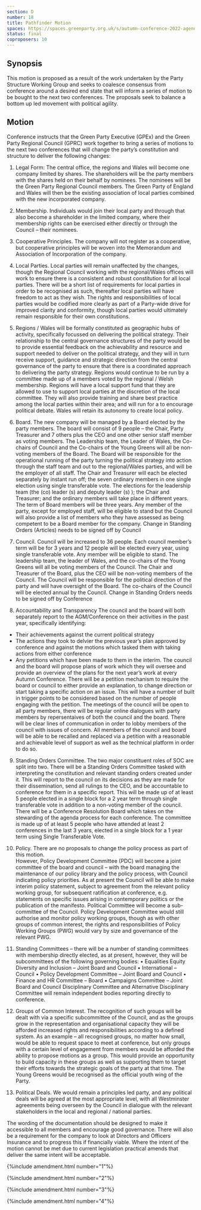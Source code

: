 ```yaml
---
section: D
number: 18
title: Pathfinder Motion
spaces: https://spaces.greenparty.org.uk/s/autumn-conference-2022-agenda-forum/?contentId=101657
status: final
coproposers: 10
---
```

## Synopsis
This motion is proposed as a result of the work undertaken by the Party Structure Working Group and seeks to coalesce consensus from conference around a desired end state that will inform a series of motion to be bought to the next two conferences.  The proposals seek to balance a bottom up led movement with political agility.

## Motion
Conference instructs that the Green Party Executive (GPEx) and the Green Party Regional Council (GPRC) work together to bring a series of motions to the next two conferences that will change the party’s constitution and structure to deliver the following changes:
1.	Legal Form: The central office, the regions and Wales will become one company limited by shares.  The shareholders will be the party members with the shares held on their behalf by nominees.  The nominees will be the Green Party Regional Council members.  The Green Party of England and Wales will then be the existing association of local parties combined with the new incorporated company.

2.	Membership.  Individuals would join their local party and through that also become a shareholder in the limited company, where their membership rights can be exercised either directly or through the Council – their nominees.

3.	Cooperative Principles.  The company will not register as a cooperative, but cooperative principles will be woven into the Memorandum and Association of Incorporation of the company.

4.	Local Parties.  Local parties will remain unaffected by the changes, though the Regional Council working with the regional/Wales offices will work to ensure there is a consistent and robust constitution for all local parties.
There will be a short list of requirements for local parties in order to be recognised as such, thereafter local parties will have freedom to act as they wish.
The rights and responsibilities of local parties would be codified more clearly as part of a Party-wide drive for improved clarity and conformity, though local parties would ultimately remain responsible for their own constitutions.

5.	Regions / Wales will be formally constituted as geographic hubs of activity, specifically focussed on delivering the political strategy. Their relationship to the central governance structures of the party would be to provide essential feedback on the achievability and resource and support needed to deliver on the political strategy, and they will in turn receive support, guidance and strategic direction from the central governance of the party to ensure that there is a coordinated approach to delivering the party strategy.
Regions would continue to be run by a committee made up of a members voted by the regional / Welsh membership.
Regions will have a local support fund that they are allowed to use to support local parties at the discretion of the local committee.  They will also provide training and share best practice among the local parties within their area; and will run for a to encourage political debate.
Wales will retain its autonomy to create local policy.

6.	Board.  The new company will be managed by a Board elected by the party members.  The board will consist of 9 people – the Chair, Party Treasurer and 7 others plus the CEO and one other senior staff member as voting members.
The Leadership team, the Leader of Wales, the Co-chairs of Council and the Co-chairs of the Young Greens will all be non-voting members of the Board.
The Board will be responsible for the operational running of the party turning the political strategy into action through the staff team and out to the regional/Wales parties, and will be the employer of all staff.
The Chair and Treasurer will each be elected separately by instant run off; the seven ordinary members in one single election using single transferable vote.  The elections for the leadership team (the (co) leader (s) and deputy leader (s) ); the Chair and Treasurer; and the ordinary members will take place in different years.
The term of Board members will be three years.
Any member of the party, except for employed staff, will be eligible to stand but the Council will also provide a list of members who they have assessed as being competent to be a Board member for the company.
Change in Standing Orders (Articles) needs to be signed off by Council

7.	Council.  Council will be increased to 36 people.  Each council member’s term will be for 3 years and 12 people will be elected every year, using single transferable vote.  Any member will be eligible to stand.
The leadership team, the leader of Wales, and the co-chairs of the Young Greens will all be voting members of the Council.  The Chair and Treasurer of the Board, plus the CEO will be non-voting members of the Council.
The Council will be responsible for the political direction of the party and will have oversight of the Board.
The co-chairs of the Council will be elected annual by the Council.
Change in Standing Orders needs to be signed off by Conference

8.	Accountability and Transparency
The council and the board will both separately report to the AGM/Conference on their activities in the past year, specifically identifying:
- Their achievements against the current political strategy
- The actions they took to delvier the previous year’s plan approved by conference and against the motions which tasked them with taking actions from either conference
- Any petitions which have been made to them in the interim.
The council and the board will propose plans of work which they will oversee and provide an overview of the plans for the next year’s work at every Autumn Conference.
There will be a petition mechanism to require the board or council to either provide an explanation, to change direction or start taking a specific action on an issue. This will have a number of built in trigger points to be considered based on the number of people engaging with the petition.
The meetings of the council will be open to all party members, there will be regular online dialogues with party members by repersentaives of both the council and the board. There will be clear lines of communication in order to lobby members of the council with issues of concern.
All members of the council and board will be able to be recalled and replaced via a petition with a reasonable and achievable level of support as well as the technical platform in order to do so.

9.	Standing Orders Committee.  The two major constituent roles of SOC are split into two.
There will be a Standing Orders Committee tasked with interpreting the constitution and relevant standing orders created under it. This will report to the council on its decisions as they are made for their dissemination, send all rulings to the CEO, and be accountable to conference for them in a specific report. This will be made up of at least 5 people elected in a single block for a 2 year term through single transferable vote in addition to a non-voting member of the council.
There will be a Conference Resolution Board which takes on the stewarding of the agenda process for each conference. The committee is made up of at least 5 people who have attended at least 2 conferences in the last 3 years, elected in a single block for a 1 year term using Single Transferable Vote.

10.	Policy.  There are no proposals to change the policy process as part of this motion.  
However, Policy Development Committee (PDC) will become a joint committee of the board and council – with the board managing the maintenance of our policy library and the policy process, with Council indicating policy priorities.
As at present the Council will be able to make interim policy statement, subject to agreement from the relevant policy working group, for subsequent ratification at conference, e.g. statements on specific issues arising in contemporary politics or the publication of the manifesto.
Political Committee will become a sub-committee of the Council.
Policy Development Committee would still authorise and monitor policy working groups, though as with other groups of common interest, the rights and responsibilities of Policy Working Groups (PWG) would vary by size and governance of the relevant PWG.

11.	Standing Committees – there will be a number of standing committees with membership directly elected, as at present, however, they will be subcommittees of the following governing bodies:
•	Equalities Equity Diversity and Inclusion – Joint Board and Council
•	International – Council
•	Policy Development Committee – Joint Board and Council
•	Finance and HR Committee – Board
•	Campaigns Committee – Joint Board and Council
Disciplinary Committee and Alternative Disciplinary Committee will remain independent bodies reporting directly to conference.
12.	Groups of Common Interest.
The recognition of such groups will be dealt with via a specific subcommittee of the Council, and as the groups grow in the representation and organisational capacity they will be afforded increased rights and responsibilities according to a defined system. As an example – all recognised groups, no matter how small, would be able to request space to meet at conference, but only groups with a certain level of engagement from members would be afforded the ability to propose motions as a group. This would provide an opportunity to build capacity in these groups as well as supporting them to target their efforts towards the strategic goals of the party at that time.
The Young Greens would be recognised as the official youth wing of the Party.

13.	Political Deals.  We would remain a principles led party, and any political deals will be agreed at the most appropriate level, with all Westminster agreements being overseen by the Council in dialogue with the relevant stakeholders in the local and regional / national parties.  

The wording of the documentation should be designed to make it accessible to all members and encourage good governance.  There will also be a requirement for the company to look at Directors and Officers Insurance and to progress this if financially viable.
Where the intent of the motion cannot be met due to current legislation practical amends that deliver the same intent will be acceptable.

{%include amendment.html number="1"%}

{%include amendment.html number="2"%} 

{%include amendment.html number="3"%}

{%include amendment.html number="4"%}
